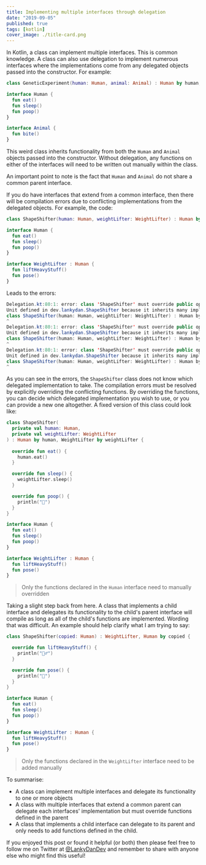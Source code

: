 ```yaml
---
title: Implementing multiple interfaces through delegation
date: "2019-09-05"
published: true
tags: [kotlin]
cover_image: ./title-card.png
---
```


In Kotlin, a class can implement multiple interfaces. This is common knowledge. A class can also use delegation to implement numerous interfaces where the implementations come from any delegated objects passed into the constructor. For example:

```kotlin
class GeneticExperiment(human: Human, animal: Animal) : Human by human, Animal by animal

interface Human {
  fun eat()
  fun sleep()
  fun poop()
}

interface Animal {
  fun bite()
}
```

This weird class inherits functionality from both the `Human` and `Animal` objects passed into the constructor. Without delegation, any functions on either of the interfaces will need to be written out manually within the class.

An important point to note is the fact that `Human` and `Animal` do not share a common parent interface.

If you do have interfaces that extend from a common interface, then there will be compilation errors due to conflicting implementations from the delegated objects. For example, the code:

```kotlin
class ShapeShifter(human: Human, weightLifter: WeightLifter) : Human by human, WeightLifter by weightLifter

interface Human {
  fun eat()
  fun sleep()
  fun poop()
}

interface WeightLifter : Human {
  fun liftHeavyStuff()
  fun pose()
}
```

Leads to the errors:

```java
Delegation.kt:80:1: error: class 'ShapeShifter' must override public open fun eat(): 
Unit defined in dev.lankydan.ShapeShifter because it inherits many implementations of it
class ShapeShifter(human: Human, weightLifter: WeightLifter) : Human by human, WeightLifter by weightLifter
^
Delegation.kt:80:1: error: class 'ShapeShifter' must override public open fun sleep(): 
Unit defined in dev.lankydan.ShapeShifter because it inherits many implementations of it
class ShapeShifter(human: Human, weightLifter: WeightLifter) : Human by human, WeightLifter by weightLifter
^
Delegation.kt:80:1: error: class 'ShapeShifter' must override public open fun poop(): 
Unit defined in dev.lankydan.ShapeShifter because it inherits many implementations of it
class ShapeShifter(human: Human, weightLifter: WeightLifter) : Human by human, WeightLifter by weightLifter
^
```

As you can see in the errors, the `ShapeShifter` class does not know which delegated implementation to take. The compilation errors must be resolved by explicitly overriding the conflicting functions. By overriding the functions, you can decide which delegated implementation you wish to use, or you can provide a new one altogether. A fixed version of this class could look like:

```kotlin
class ShapeShifter(
  private val human: Human,
  private val weightLifter: WeightLifter
) : Human by human, WeightLifter by weightLifter {
  
  override fun eat() {
    human.eat()
  }

  override fun sleep() {
    weightLifter.sleep()
  }

  override fun poop() {
    println("💩")
  }
}

interface Human {
  fun eat()
  fun sleep()
  fun poop()
}

interface WeightLifter : Human {
  fun liftHeavyStuff()
  fun pose()
}
```

> Only the functions declared in the `Human` interface need to manually overridden

Taking a slight step back from here. A class that implements a child interface and delegates its functionality to the child's parent interface will compile as long as all of the child's functions are implemented. Wording that was difficult. An example should help clarify what I am trying to say:

```kotlin
class ShapeShifter(copied: Human) : WeightLifter, Human by copied {

  override fun liftHeavyStuff() {
    println("🏋️‍♂️")
  }

  override fun pose() {
    println("💪")
  }
}

interface Human {
  fun eat()
  fun sleep()
  fun poop()
}

interface WeightLifter : Human {
  fun liftHeavyStuff()
  fun pose()
}
```

> Only the functions declared in the `WeightLifter` interface need to be added manually

To summarise:

- A class can implement multiple interfaces and delegate its functionality to one or more objects
- A class with multiple interfaces that extend a common parent can delegate each interfaces' implementation but must override functions defined in the parent
- A class that implements a child interface can delegate to its parent and only needs to add functions defined in the child.

If you enjoyed this post or found it helpful (or both) then please feel free to follow me on Twitter at [@LankyDanDev](https://twitter.com/LankyDanDev) and remember to share with anyone else who might find this useful!
